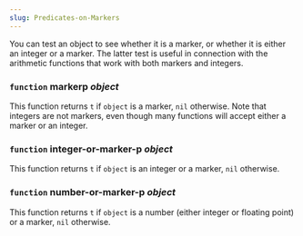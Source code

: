 ```yaml
---
slug: Predicates-on-Markers
---
```


You can test an object to see whether it is a marker, or whether it is either an integer or a marker. The latter test is useful in connection with the arithmetic functions that work with both markers and integers.

### <span className="tag function">`function`</span> **markerp** *object*

This function returns `t` if `object` is a marker, `nil` otherwise. Note that integers are not markers, even though many functions will accept either a marker or an integer.

### <span className="tag function">`function`</span> **integer-or-marker-p** *object*

This function returns `t` if `object` is an integer or a marker, `nil` otherwise.

### <span className="tag function">`function`</span> **number-or-marker-p** *object*

This function returns `t` if `object` is a number (either integer or floating point) or a marker, `nil` otherwise.

